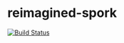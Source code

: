 # reimagined-spork

[![Build Status](https://travis-ci.org/EduBergantini/reimagined-spork.svg?branch=master)](https://travis-ci.org/EduBergantini/reimagined-spork)